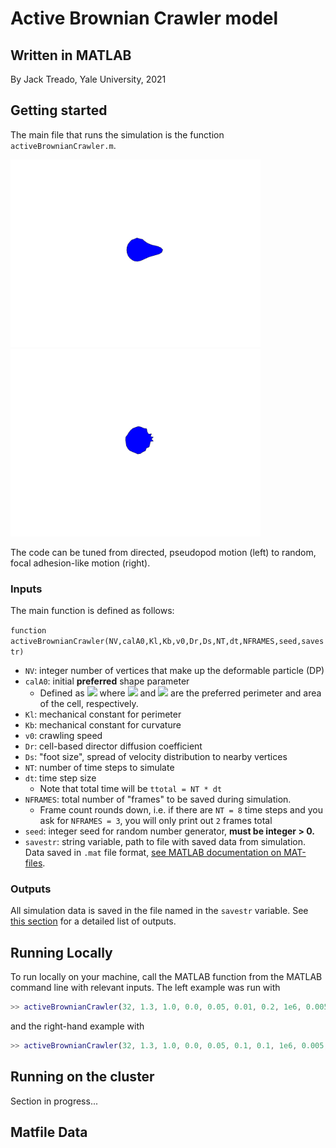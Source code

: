 # Active Brownian Crawler model
## Written in MATLAB

By Jack Treado, Yale University, 2021


## Getting started

The main file that runs the simulation is the function `activeBrownianCrawler.m`.

<p float="left">
  <img src="imgs/abc_NV32_ca1.3042_kb0_v00.05_Dr0.01.gif" width="400" />
  <img src="imgs/abc_NV32_ca1.3042_kb0_v00.05_Dr0.1.gif" width="400" /> 
</p>

The code can be tuned from directed, pseudopod motion (left) to random, focal adhesion-like motion (right). 


### Inputs

The main function is defined as follows:

`function activeBrownianCrawler(NV,calA0,Kl,Kb,v0,Dr,Ds,NT,dt,NFRAMES,seed,savestr)`

* `NV`: integer number of vertices that make up the deformable particle (DP)
* `calA0`: initial **preferred** shape parameter
	* Defined as <img src="https://render.githubusercontent.com/render/math?math=\mathcal{A}_0 = p_0^2/4\pi a_0"> where <img src="https://render.githubusercontent.com/render/math?math=p_0"> and <img src="https://render.githubusercontent.com/render/math?math=a_0"> are the preferred perimeter and area of the cell, respectively.
* `Kl`: mechanical constant for perimeter
* `Kb`: mechanical constant for curvature
* `v0`: crawling speed
* `Dr`: cell-based director diffusion coefficient
* `Ds`: "foot size", spread of velocity distribution to nearby vertices
* `NT`: number of time steps to simulate
* `dt`: time step size
	* Note that total time will be `ttotal = NT * dt`
* `NFRAMES`: total number of "frames" to be saved during simulation.
	* Frame count rounds down, i.e. if there are `NT = 8` time steps and you ask for `NFRAMES = 3`, you will only print out `2` frames total
* `seed`: integer seed for random number generator, **must be integer > 0.**
* `savestr`: string variable, path to file with saved data from simulation. Data saved in `.mat` file format, [see MATLAB documentation on MAT-files](https://www.mathworks.com/help/matlab/ref/matlab.io.matfile.html).



### Outputs

All simulation data is saved in the file named in the `savestr` variable. See [this section](#matfile-data) for a detailed list of outputs. 


## Running Locally

To run locally on your machine, call the MATLAB function from the MATLAB command line with relevant inputs. The left example was run with 
```matlab
>> activeBrownianCrawler(32, 1.3, 1.0, 0.0, 0.05, 0.01, 0.2, 1e6, 0.005, 200, 1, 'test.mat');
```
and the right-hand example with
```matlab
>> activeBrownianCrawler(32, 1.3, 1.0, 0.0, 0.05, 0.1, 0.1, 1e6, 0.005, 200, 1, 'test.mat');
```


## Running on the cluster 

Section in progress...


## Matfile Data
